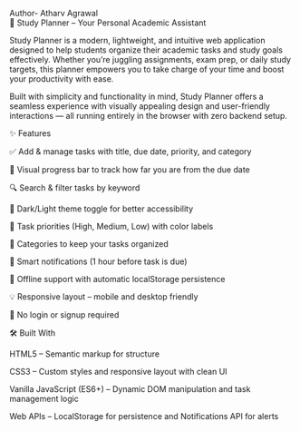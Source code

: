 Author- Atharv Agrawal
<br>
📘 Study Planner – Your Personal Academic Assistant

Study Planner is a modern, lightweight, and intuitive web application designed to help students organize their academic tasks and study goals effectively. Whether you’re juggling assignments, exam prep, or daily study targets, this planner empowers you to take charge of your time and boost your productivity with ease.

Built with simplicity and functionality in mind, Study Planner offers a seamless experience with visually appealing design and user-friendly interactions — all running entirely in the browser with zero backend setup.

✨ Features

✅ Add & manage tasks with title, due date, priority, and category

📅 Visual progress bar to track how far you are from the due date

🔍 Search & filter tasks by keyword

🌈 Dark/Light theme toggle for better accessibility

📌 Task priorities (High, Medium, Low) with color labels

📁 Categories to keep your tasks organized

🔔 Smart notifications (1 hour before task is due)

💾 Offline support with automatic localStorage persistence

💡 Responsive layout – mobile and desktop friendly

🔐 No login or signup required

🛠️ Built With

HTML5 – Semantic markup for structure

CSS3 – Custom styles and responsive layout with clean UI

Vanilla JavaScript (ES6+) – Dynamic DOM manipulation and task management logic

Web APIs – LocalStorage for persistence and Notifications API for alerts
